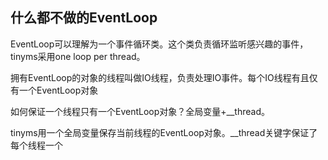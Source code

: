 ## 什么都不做的EventLoop

EventLoop可以理解为一个事件循环类。这个类负责循环监听感兴趣的事件，tinyms采用one loop per thread。

拥有EventLoop的对象的线程叫做IO线程，负责处理IO事件。每个IO线程有且仅有一个EventLoop对象

如何保证一个线程只有一个EventLoop对象？全局变量+__thread。

tinyms用一个全局变量保存当前线程的EventLoop对象。__thread关键字保证了每个线程一个

